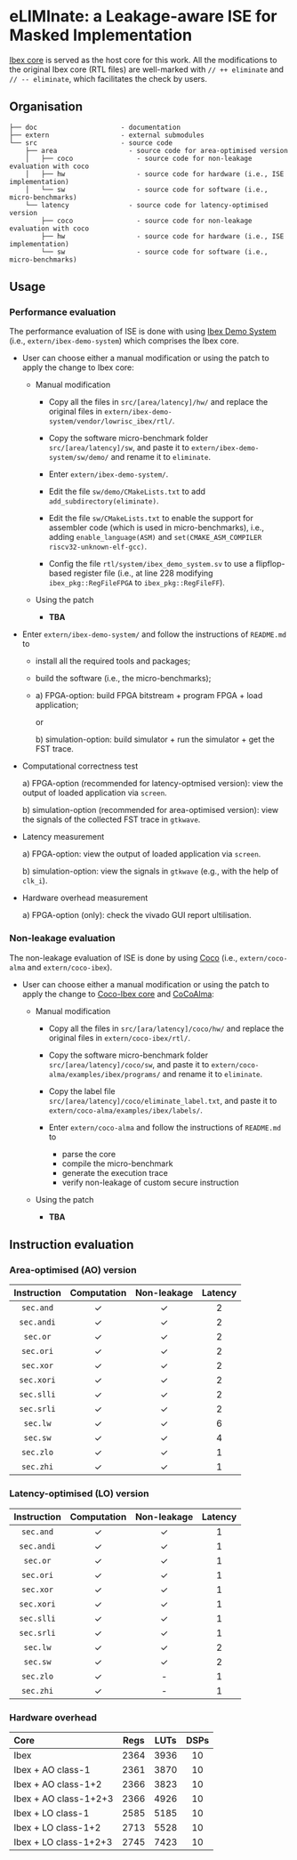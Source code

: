 # eLIMInate: a Leakage-aware ISE for Masked Implementation

[Ibex core](https://github.com/lowRISC/ibex) is served as the host core for this work.
All the modifications to the original Ibex core (RTL files) are well-marked with
`// ++ eliminate` and `// -- eliminate`, which facilitates 
the check by users. 

<!--- ==================================================================== --->

## Organisation
```
├── doc                     - documentation
├── extern                  - external submodules
└── src                     - source code
    ├── area                  - source code for area-optimised version 
    │   ├── coco                - source code for non-leakage evaluation with coco     
    │   ├── hw                  - source code for hardware (i.e., ISE implementation)
    │   └── sw                  - source code for software (i.e., micro-benchmarks)
    └── latency               - source code for latency-optimised version
        ├── coco                - source code for non-leakage evaluation with coco     
        ├── hw                  - source code for hardware (i.e., ISE implementation)
        └── sw                  - source code for software (i.e., micro-benchmarks)
```

<!--- ==================================================================== --->

## Usage

### Performance evaluation

The performance evaluation of ISE is done with using [Ibex Demo System](https://github.com/lowRISC/ibex-demo-system) (i.e., `extern/ibex-demo-system`) which comprises the Ibex core.

- User can choose either a manual modification or using the patch to apply the change to Ibex core:

  - Manual modification

    - Copy all the files in `src/[area/latency]/hw/` and replace the original files in `extern/ibex-demo-system/vendor/lowrisc_ibex/rtl/`.

    - Copy the software micro-benchmark folder `src/[area/latency]/sw`, and paste it to `extern/ibex-demo-system/sw/demo/` and rename it to `eliminate`.

    - Enter `extern/ibex-demo-system/`.

    - Edit the file `sw/demo/CMakeLists.txt` to add `add_subdirectory(eliminate)`.

    - Edit the file `sw/CMakeLists.txt` to enable the support for assembler code (which is used in micro-benchmarks), i.e., adding `enable_language(ASM)` and `set(CMAKE_ASM_COMPILER riscv32-unknown-elf-gcc)`.

    - Config the file `rtl/system/ibex_demo_system.sv` to use a flipflop-based register file (i.e., at line 228 modifying `ibex_pkg::RegFileFPGA` to `ibex_pkg::RegFileFF`).

  - Using the patch

    - **TBA**

- Enter `extern/ibex-demo-system/` and follow the instructions of `README.md` to 
  - install all the required tools and packages;
  - build the software (i.e., the micro-benchmarks);
  -  a) FPGA-option: build FPGA bitstream + program FPGA + load application; 

     or

     b) simulation-option: build simulator + run the simulator + get the FST trace.

- Computational correctness test

  a) FPGA-option (recommended for latency-optmised version): view the output of loaded application via `screen`.

  b) simulation-option (recommended for area-optimised version): view the signals of the collected FST trace in `gtkwave`. 

- Latency measurement

  a) FPGA-option: view the output of loaded application via `screen`.

  b) simulation-option: view the signals in `gtkwave` (e.g., with the help of `clk_i`).

- Hardware overhead measurement

  a) FPGA-option (only): check the vivado GUI report ultilisation.

### Non-leakage evaluation 

The non-leakage evaluation of ISE is done by using [Coco](https://github.com/IAIK/coco-alma) (i.e., `extern/coco-alma` and `extern/coco-ibex`). 

- User can choose either a manual modification or using the patch to apply the change to 
[Coco-Ibex core](https://github.com/IAIK/coco-ibex) and [CoCoAlma](https://github.com/IAIK/coco-alma):

  - Manual modification

    - Copy all the files in `src/[ara/latency]/coco/hw/` and replace the original files in `extern/coco-ibex/rtl/`.
    
    - Copy the software micro-benchmark folder `src/[area/latency]/coco/sw`, and paste it to `extern/coco-alma/examples/ibex/programs/` and rename it to `eliminate`.

    - Copy the label file `src/[area/latency]/coco/eliminate_label.txt`, and paste it to `extern/coco-alma/examples/ibex/labels/`.

    - Enter `extern/coco-alma` and follow the instructions of `README.md` to 
      - parse the core 
      - compile the micro-benchmark
      - generate the execution trace  
      - verify non-leakage of custom secure instruction 

  - Using the patch 
    - **TBA**  

<!--- ==================================================================== --->

## Instruction evaluation

### Area-optimised (AO) version 

| Instruction | Computation | Non-leakage | Latency | 
| :---------: | :---------: | :---------: | :-----: |
| `sec.and`   |     &check; |     &check; |      2  |
| `sec.andi`  |     &check; |     &check; |      2  |
| `sec.or`    |     &check; |     &check; |      2  |
| `sec.ori`   |     &check; |     &check; |      2  |
| `sec.xor`   |     &check; |     &check; |      2  |
| `sec.xori`  |     &check; |     &check; |      2  |
| `sec.slli`  |     &check; |     &check; |      2  |
| `sec.srli`  |     &check; |     &check; |      2  |
| `sec.lw`    |     &check; |     &check; |      6  |
| `sec.sw`    |     &check; |     &check; |      4  |
| `sec.zlo`   |     &check; |     &check; |      1  |
| `sec.zhi`   |     &check; |     &check; |      1  |

### Latency-optimised (LO) version 

| Instruction | Computation | Non-leakage | Latency | 
| :---------: | :---------: | :---------: | :-----: |
| `sec.and`   |     &check; |     &check; |      1  |
| `sec.andi`  |     &check; |     &check; |      1  |
| `sec.or`    |     &check; |     &check; |      1  |
| `sec.ori`   |     &check; |     &check; |      1  |
| `sec.xor`   |     &check; |     &check; |      1  |
| `sec.xori`  |     &check; |     &check; |      1  |
| `sec.slli`  |     &check; |     &check; |      1  |
| `sec.srli`  |     &check; |     &check; |      1  |
| `sec.lw`    |     &check; |     &check; |      2  |
| `sec.sw`    |     &check; |     &check; |      2  |
| `sec.zlo`   |     &check; |          -  |      1  |
| `sec.zhi`   |     &check; |          -  |      1  |

### Hardware overhead 

| Core                   |  Regs  |  LUTs  |  DSPs  | 
| :--------------------  | :----: | :----: | :----: |
| Ibex                   |  2364  |  3936  |    10  |
| Ibex + AO class-1      |  2361  |  3870  |    10  |
| Ibex + AO class-1+2    |  2366  |  3823  |    10  |
| Ibex + AO class-1+2+3  |  2366  |  4926  |    10  |
| Ibex + LO class-1      |  2585  |  5185  |    10  |
| Ibex + LO class-1+2    |  2713  |  5528  |    10  |
| Ibex + LO class-1+2+3  |  2745  |  7423  |    10  |

<!--- ==================================================================== --->
